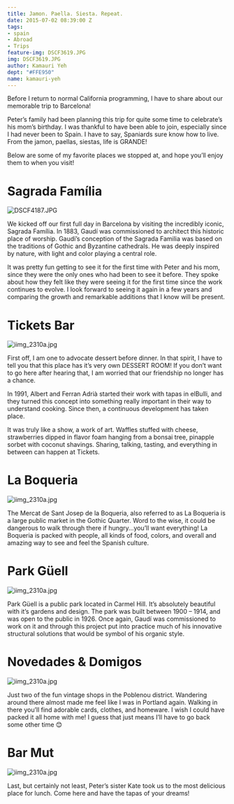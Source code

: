 ```yaml
---
title: Jamon. Paella. Siesta. Repeat.
date: 2015-07-02 08:39:00 Z
tags:
- spain
- Abroad
- Trips
feature-img: DSCF3619.JPG
img: DSCF3619.JPG
author: Kamauri Yeh
dept: "#FFE950"
name: kamauri-yeh
---
```


Before I return to normal California programming, I have to share about our memorable trip to Barcelona!

Peter’s family had been planning this trip for quite some time to celebrate’s his mom’s birthday. I was thankful to have been able to join, especially since I had never been to Spain. I have to say, Spaniards sure know how to live. From the jamon, paellas, siestas, life is GRANDE!

Below are some of my favorite places we stopped at, and hope you’ll enjoy them to when you visit!

# Sagrada Família

![DSCF4187.JPG](/uploads/DSCF3563.JPG)

We kicked off our first full day in Barcelona by visiting the incredibly iconic,  Sagrada Família. In 1883, Gaudí was commissioned to architect this historic place of worship. Gaudí’s conception of the Sagrada Familia was based on the traditions of Gothic and Byzantine cathedrals. He was deeply inspired by nature, with light and color playing a central role.

It was pretty fun getting to see it for the first time with Peter and his mom, since they were the only ones who had been to see it before. They spoke about how they felt like they were seeing it for the first time since the work continues to evolve. I look forward to seeing it again in a few years and comparing the growth and remarkable additions that I know will be present.

# Tickets Bar

![iimg_2310a.jpg](/uploads/img_2310a.jpg)

First off, I am one to advocate dessert before dinner. In that spirit, I have to tell you that this place has it’s very own DESSERT ROOM! If you don’t want to go here after hearing that, I am worried that our friendship no longer has a chance.

In 1991, Albert and Ferran Adrià started their work with tapas in elBulli, and they turned this concept into something really important in their way to understand cooking. Since then, a continuous development has taken place.

It was truly like a show, a work of art. Waffles stuffed with cheese, strawberries dipped in flavor foam hanging from a bonsai tree, pinapple sorbet with coconut shavings. Sharing, talking, tasting, and everything in between can  happen at Tickets.

# La Boqueria

![iimg_2310a.jpg](/uploads/img_2066.jpg)

The Mercat de Sant Josep de la Boqueria, also referred to as La Boqueria is a large public market in the Gothic Quarter. Word to the wise, it could be dangerous to walk through there if hungry…you’ll want everything! La Boqueria is packed with people, all kinds of food, colors, and overall and amazing way to see and feel the Spanish culture.

# Park Güell

![iimg_2310a.jpg](/uploads/img_2223.jpg)

Park Güell is a public park located in Carmel Hill. It’s absolutely beautiful with it’s gardens and design. The park was built between 1900 – 1914, and was open to the public in 1926. Once again, Gaudí was commissioned to work on it and through this project put into practice much of his innovative structural solutions that would be symbol of his organic style.

# Novedades & Domigos

![iimg_2310a.jpg](/uploads/img_2107.jpg)

Just two of the fun vintage shops in the Poblenou district. Wandering around there almost made me feel like I was in Portland again. Walking in there you’ll find adorable cards, clothes, and homeware. I wish I could have packed it all home with me! I guess that just means I’ll have to go back some other time 😊

# Bar Mut

![iimg_2310a.jpg](/uploads/img_2033.jpg)

Last, but certainly not least, Peter’s sister Kate took us to the most delicious place for lunch. Come here and have the tapas of your dreams!
